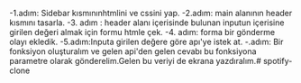 -1.adım: Sidebar kısmınınhtmlini ve cssini yap.
-2.adım: main alanının header kısmını tasarla.
-3. adım : header alanı içerisinde bulunan inputun içerisine girilen değeri almak için formu htmle çek.
-4. adım: forma bir gönderme olayı ekledik.
-5.adım:Inputa girilen değere göre apı'ye istek at.
-.adım: Bir fonksiyon oluşturalım ve gelen api'den gelen cevabı bu fonksiyona parametre olarak gönderelim.Gelen bu veriyi de ekrana yazdıralım.# spotify-clone
